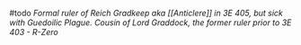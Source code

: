 #todo 
*Formal ruler of Reich Gradkeep aka [[Anticlere]] in 3E 405, but sick with Guedoilic Plague. Cousin of Lord Graddock, the former ruler prior to 3E 403 - R-Zero*